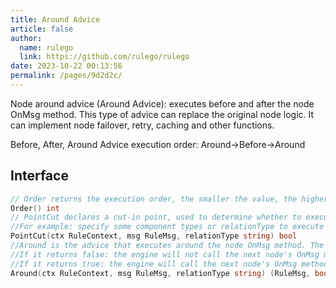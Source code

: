 ```yaml
---
title: Around Advice
article: false
author: 
  name: rulego
  link: https://github.com/rulego/rulego
date: 2023-10-22 00:13:56
permalink: /pages/9d2d2c/
---
```


Node around advice (Around Advice): executes before and after the node OnMsg method. This type of advice can replace the original node logic. It can implement node failover, retry, caching and other functions.

Before, After, Around Advice execution order: Around->Before->Around

## Interface

```go
// Order returns the execution order, the smaller the value, the higher the priority
Order() int
// PointCut declares a cut-in point, used to determine whether to execute the advice
//For example: specify some component types or relationType to execute the aspect logic;return ctx.Self().Type()=="mqttClient"
PointCut(ctx RuleContext, msg RuleMsg, relationType string) bool
//Around is the advice that executes around the node OnMsg method. The returned Msg will be used as the input for the next advice and the next node OnMsg method.
//If it returns false: the engine will not call the next node's OnMsg method, and the aspect needs to execute the tellNext method, otherwise the rule chain will not end.
//If it returns true: the engine will call the next node's OnMsg method.
Around(ctx RuleContext, msg RuleMsg, relationType string) (RuleMsg, bool)
```